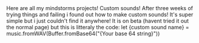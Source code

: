 <html style="font-family:monospace; font-weight:700;">
<head height="400px">
<p1>Here are all my mindstorms projects!</p1>
</head>
<body height="400px">
<p2>Custom sounds!</p2>
<p3>After three weeks of trying things and failing i found out how to make custom sounds! It's super simple but i just couldn't find it anywhere! It is on beta (havent tried it out the normal page) but this is litteraly the code:
let {custom sound name} = music.fromWAV(Buffer.fromBase64("{Your base 64 string}"))
</body>
</html>
